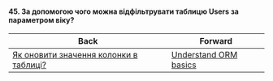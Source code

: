 #### 45. За допомогою чого можна відфільтрувати таблицю Users за параметром віку?



| Back | Forward |
|---|---|
| [Як оновити значення колонки в таблиці?](/ua/junior/database/how-to-update-a-column-value-in-a-table.md)  | [Understand ORM basics](/ua/junior/database/understand-orm-fundamentals.md) |